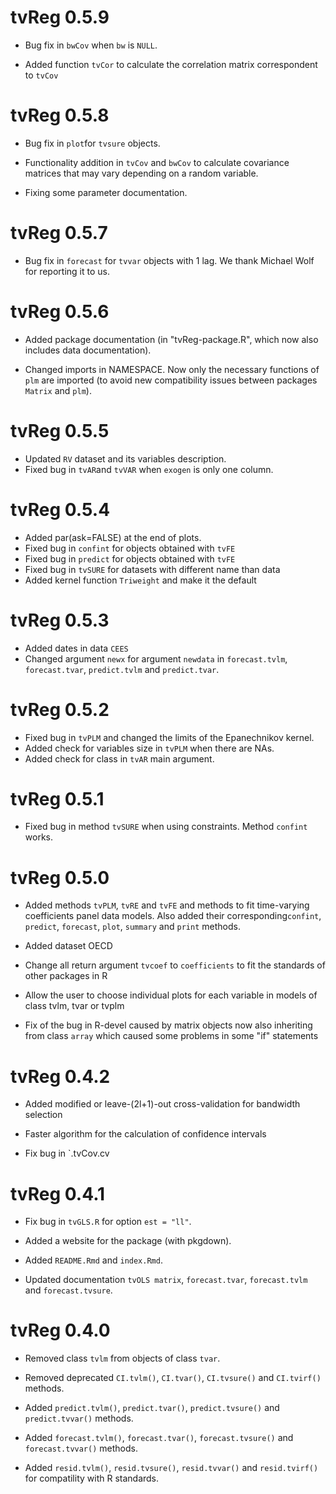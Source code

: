 # tvReg 0.5.9

* Bug fix in `bwCov` when `bw` is `NULL`.

* Added function `tvCor` to calculate the correlation matrix correspondent to `tvCov`

# tvReg 0.5.8

* Bug fix in `plot`for `tvsure` objects.

* Functionality addition in `tvCov` and `bwCov` to calculate covariance matrices that may vary depending on a random variable.

* Fixing some parameter documentation.

# tvReg 0.5.7

* Bug fix in `forecast` for `tvvar` objects with 1 lag. We thank Michael Wolf for reporting it to us.

# tvReg 0.5.6

* Added package documentation (in "tvReg-package.R", which now also includes data documentation). 

* Changed imports in NAMESPACE. Now only the necessary functions of `plm` are imported (to avoid new compatibility issues between packages `Matrix` and `plm`).

# tvReg 0.5.5

* Updated `RV` dataset and its variables description.
* Fixed bug in `tvAR`and `tvVAR` when `exogen` is only one column.

# tvReg 0.5.4

* Added par(ask=FALSE) at the end of plots.
* Fixed bug in `confint` for objects obtained with `tvFE`
* Fixed bug in `predict` for objects obtained with `tvFE`
* Fixed bug in `tvSURE` for datasets with different name than data
* Added kernel function `Triweight` and make it the default

# tvReg 0.5.3

* Added dates in data `CEES`
* Changed argument `newx` for argument `newdata` in `forecast.tvlm`, `forecast.tvar`, `predict.tvlm` and `predict.tvar`.

# tvReg 0.5.2

* Fixed bug in `tvPLM` and changed the limits of the Epanechnikov kernel.
* Added check for variables size in `tvPLM` when there are NAs.
* Added check for class in `tvAR` main argument.

# tvReg 0.5.1

* Fixed bug in method `tvSURE` when using constraints. Method `confint` works.

# tvReg 0.5.0

* Added methods `tvPLM`, `tvRE` and `tvFE` and methods to fit time-varying coefficients panel data models. Also added their corresponding`confint`, `predict`, `forecast`, `plot`, `summary` and `print` methods.

* Added dataset OECD

* Change all return argument `tvcoef` to `coefficients` to fit the standards of other packages in R

* Allow the user to choose individual plots for each variable in models of class tvlm, tvar or tvplm

* Fix of the bug in R-devel caused by matrix objects now also inheriting from class `array` which caused some problems in some "if" statements

# tvReg 0.4.2

* Added  modified or leave-(2l+1)-out cross-validation for bandwidth selection

* Faster algorithm for the calculation of confidence intervals

* Fix bug in `.tvCov.cv

# tvReg 0.4.1

* Fix bug in `tvGLS.R` for option `est = "ll"`.

* Added a website for the package (with pkgdown).

* Added `README.Rmd` and `index.Rmd`.

* Updated documentation `tvOLS matrix`, `forecast.tvar`, `forecast.tvlm` and
  `forecast.tvsure`.
  
# tvReg 0.4.0

* Removed class `tvlm` from objects of class `tvar`.

* Removed deprecated `CI.tvlm()`, `CI.tvar()`, `CI.tvsure()` and `CI.tvirf()` methods.

* Added `predict.tvlm()`, `predict.tvar()`, `predict.tvsure()` and `predict.tvvar()` methods.

* Added `forecast.tvlm()`, `forecast.tvar()`, `forecast.tvsure()` and `forecast.tvvar()` methods.

* Added `resid.tvlm()`, `resid.tvsure()`, `resid.tvvar()` and `resid.tvirf()` for compatility with R standards.



